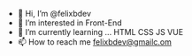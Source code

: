 - 👋 Hi, I’m @felixbdev
- 👀 I’m interested in Front-End
- 🌱 I’m currently learning ... HTML CSS JS VUE
- 📫 How to reach me felixbdev@gmailc.om

<!---
felixbdev/felixbdev is a ✨ special ✨ repository because its `README.md` (this file) appears on your GitHub profile.
You can click the Preview link to take a look at your changes.
--->
